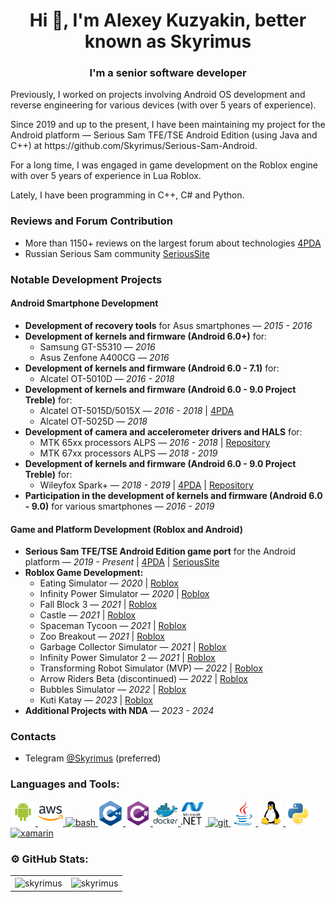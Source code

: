 <h1 align="center">Hi 👋, I'm Alexey Kuzyakin, better known as Skyrimus</h1>
<h3 align="center">I'm a senior software developer</h3>

<p>Previously, I worked on projects involving Android OS development and reverse engineering for various devices (with over 5 years of experience). </p>
<p>Since 2019 and up to the present, I have been maintaining my project for the Android platform — Serious Sam TFE/TSE Android Edition (using Java and C++) at https://github.com/Skyrimus/Serious-Sam-Android. </p>
<p>For a long time, I was engaged in game development on the Roblox engine with over 5 years of experience in Lua Roblox. </p>
<p>Lately, I have been programming in C++, C# and Python.</p>

### Reviews and Forum Contribution
- More than 1150+ reviews on the largest forum about technologies [4PDA](https://4pda.to/forum/index.php?act=rep&mid=3927665&view=history&order=desc&mode=to)
- Russian Serious Sam community [SeriousSite](https://www.serioussite.ru/index/8)

### Notable Development Projects

#### Android Smartphone Development
- **Development of recovery tools** for Asus smartphones — *2015 - 2016*
- **Development of kernels and firmware (Android 6.0+)** for:
  - Samsung GT-S5310 — *2016*
  - Asus Zenfone A400CG — *2016*
- **Development of kernels and firmware (Android 6.0 - 7.1)** for:
  - Alcatel OT-5010D — *2016 - 2018*
- **Development of kernels and firmware (Android 6.0 - 9.0 Project Treble)** for:
  - Alcatel OT-5015D/5015X — *2016 - 2018* | [4PDA](https://4pda.to/forum/index.php?showtopic=879248)
  - Alcatel OT-5025D — *2018*
- **Development of camera and accelerometer drivers and HALS** for:
  - MTK 65xx processors ALPS — *2016 - 2018* | [Repository](https://github.com/Skyrimus/camera_hals_5015D_5010D)
  - MTK 67xx processors ALPS — *2018 - 2019*
- **Development of kernels and firmware (Android 6.0 - 9.0 Project Treble)** for:
  - Wileyfox Spark+ — *2018 - 2019* | [4PDA](https://4pda.to/forum/index.php?showtopic=917036&view=findpost&p=76784952) | [Repository](https://github.com/Skyrimus/device_kernel_porridge)
- **Participation in the development of kernels and firmware (Android 6.0 - 9.0)** for various smartphones — *2016 - 2019*

#### Game and Platform Development (Roblox and Android)
- **Serious Sam TFE/TSE Android Edition game port** for the Android platform — *2019 - Present* | [4PDA](https://4pda.to/forum/index.php?showtopic=942755) | [SeriousSite](http://www.serioussite.ru/forum/6-3931-1)
- **Roblox Game Development:**
  - Eating Simulator — *2020* | [Roblox](https://www.roblox.com/games/5359414099/Eating-Simulator)
  - Infinity Power Simulator — *2020* | [Roblox](https://www.roblox.com/games/6265485611/MONSTERS-Infinity-Power-Simulator)
  - Fall Block 3 — *2021* | [Roblox](https://www.roblox.com/games/6350363196/UPDATE-Fall-Block-3)
  - Castle — *2021* | [Roblox](https://www.roblox.com/games/7071021196/Castle)
  - Spaceman Tycoon — *2021* | [Roblox](https://www.roblox.com/games/7071021196/Castle)
  - Zoo Breakout — *2021* | [Roblox](https://www.roblox.com/games/7322334318/UPDATE-Zoo-Breakout-Simulator)
  - Garbage Collector Simulator — *2021* | [Roblox](https://www.roblox.com/games/7991015110/Garbage-Collector-Simulator-UPDATE)
  - Infinity Power Simulator 2 — *2021* | [Roblox](https://www.roblox.com/games/7424965087/Infinity-Power-Simulator-2)
  - Transforming Robot Simulator (MVP) — *2022* | [Roblox](https://www.roblox.com/games/8506979156/Transforming-Robot-Simulator)
  - Arrow Riders Beta (discontinued) — *2022* | [Roblox](https://www.roblox.com/games/8195611377/ArrowRiders#!/about)
  - Bubbles Simulator — *2022* | [Roblox](https://www.roblox.com/games/13126775213/Bubble-Blowing-Simulator)
  - Kuti Katay — *2023* | [Roblox](https://www.roblox.com/games/14038053281/unnamed#!/game-instances)
- **Additional Projects with NDA** — *2023 - 2024*

### Contacts
 - Telegram [@Skyrimus](https://t.me/Skyrimus) (preferred)
   
<h3 align="left">Languages and Tools:</h3>
<p align="left"> <a href="https://developer.android.com" target="_blank" rel="noreferrer"> <img src="https://raw.githubusercontent.com/devicons/devicon/master/icons/android/android-original-wordmark.svg" alt="android" width="40" height="40"/> </a> <a href="https://aws.amazon.com" target="_blank" rel="noreferrer"> <img src="https://raw.githubusercontent.com/devicons/devicon/master/icons/amazonwebservices/amazonwebservices-original-wordmark.svg" alt="aws" width="40" height="40"/> </a> <a href="https://www.gnu.org/software/bash/" target="_blank" rel="noreferrer"> <img src="https://www.vectorlogo.zone/logos/gnu_bash/gnu_bash-icon.svg" alt="bash" width="40" height="40"/> </a> <a href="https://www.w3schools.com/cpp/" target="_blank" rel="noreferrer"> <img src="https://raw.githubusercontent.com/devicons/devicon/master/icons/cplusplus/cplusplus-original.svg" alt="cplusplus" width="40" height="40"/> </a> <a href="https://www.w3schools.com/cs/" target="_blank" rel="noreferrer"> <img src="https://raw.githubusercontent.com/devicons/devicon/master/icons/csharp/csharp-original.svg" alt="csharp" width="40" height="40"/> </a> <a href="https://www.docker.com/" target="_blank" rel="noreferrer"> <img src="https://raw.githubusercontent.com/devicons/devicon/master/icons/docker/docker-original-wordmark.svg" alt="docker" width="40" height="40"/> </a> <a href="https://dotnet.microsoft.com/" target="_blank" rel="noreferrer"> <img src="https://raw.githubusercontent.com/devicons/devicon/master/icons/dot-net/dot-net-original-wordmark.svg" alt="dotnet" width="40" height="40"/> </a> <a href="https://git-scm.com/" target="_blank" rel="noreferrer"> <img src="https://www.vectorlogo.zone/logos/git-scm/git-scm-icon.svg" alt="git" width="40" height="40"/> </a> <a href="https://www.java.com" target="_blank" rel="noreferrer"> <img src="https://raw.githubusercontent.com/devicons/devicon/master/icons/java/java-original.svg" alt="java" width="40" height="40"/> </a> <a href="https://www.linux.org/" target="_blank" rel="noreferrer"> <img src="https://raw.githubusercontent.com/devicons/devicon/master/icons/linux/linux-original.svg" alt="linux" width="40" height="40"/> </a> <a href="https://www.python.org" target="_blank" rel="noreferrer"> <img src="https://raw.githubusercontent.com/devicons/devicon/master/icons/python/python-original.svg" alt="python" width="40" height="40"/> </a> <a href="https://dotnet.microsoft.com/apps/xamarin" target="_blank" rel="noreferrer"> <img src="https://raw.githubusercontent.com/detain/svg-logos/780f25886640cef088af994181646db2f6b1a3f8/svg/xamarin.svg" alt="xamarin" width="40" height="40"/> </a> </p>


### ⚙️ GitHub Stats:

<table>
  <tr>
    <td>
      <img height="195px" align="center"  src="https://github-readme-stats.vercel.app/api/top-langs?username=skyrimus&show_icons=true&theme=dark&locale=en&layout=compact" alt="skyrimus" />
    </td>
    <td>
      <img height="195px" align="center" src="https://github-readme-streak-stats.herokuapp.com/?user=skyrimus&theme=dark" alt="skyrimus" />
    </td>
  </tr>
</table>
